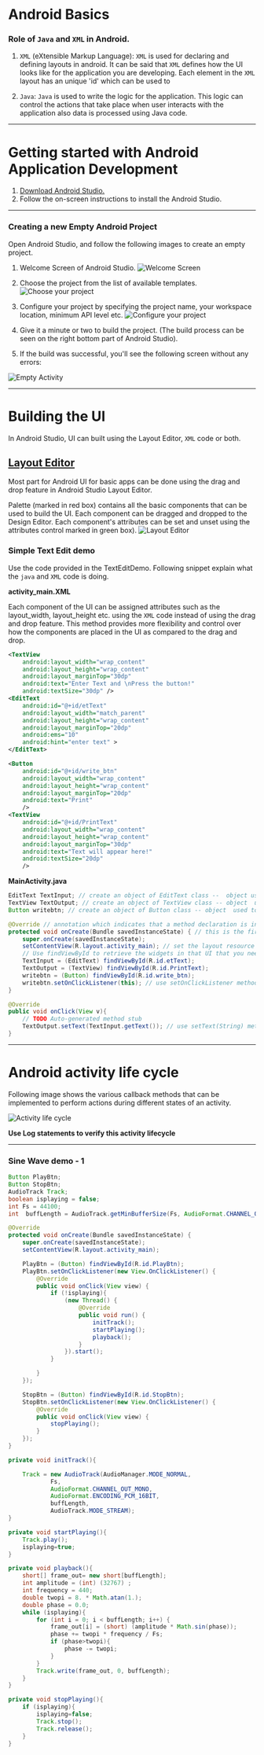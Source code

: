 # Android Basics
### Role of `Java` and `XML` in Android.
1. `XML` (eXtensible Markup Language): `XML` is used for declaring and defining layouts in android. It can be said that `XML` defines how the UI looks like for the application you are developing. Each element in the `XML` layout has an unique 'id' which can be used to

2. `Java`: `Java` is used to write the logic for the application. This logic can control the actions that take place when user interacts with the application also data is processed using Java code.

---

# Getting started with Android Application Development

1. [Download Android Studio.](https://developer.android.com/studio/index.html)
2. Follow the on-screen instructions to install the Android Studio.

---

### Creating a new Empty Android Project
Open Android Studio, and follow the following images to create an empty project.

1. Welcome Screen of Android Studio.
![Welcome Screen](./images/welcome_to_studio.png)

2. Choose the project from the list of available templates.
![Choose your project](./images/choose_your_project.png)

3. Configure your project by specifying the project name, your workspace location, minimum API level etc.
![Configure your project](./images/configure_your_project.png)

4. Give it a minute or two to build the project. (The build process can be seen on the right bottom part of Android Studio).

5. If the build was successful, you'll see the following screen without any errors:

![Empty Activity](./images/empty_activity.png)

---

# Building the UI
In Android Studio, UI can built using the Layout Editor, `XML` code or both.

## [Layout Editor](https://developer.android.com/studio/write/layout-editor)

Most part for Android UI for basic apps can be done using the drag and drop feature in Android Studio Layout Editor.

Palette (marked in red box) contains all the basic components that can be used to build the UI. Each component can be dragged and dropped to the Design Editor. Each component's attributes can be set and unset using the attributes control marked in green box).
![Layout Editor](./images/layout_editor.png)

### Simple Text Edit demo

Use the code provided in the TextEditDemo. Following snippet explain what the `java` and `XML` code is doing.

**activity_main.XML**

Each component of the UI can be assigned attributes such as the layout_width, layout_height etc. using the `XML` code instead of using the drag and drop feature. This method provides more flexibility and control over how the components are placed in the UI as compared to the drag and drop.

```XML
<TextView
    android:layout_width="wrap_content"
    android:layout_height="wrap_content"
    android:layout_marginTop="30dp"
    android:text="Enter Text and \nPress the button!"
    android:textSize="30dp" />
<EditText
    android:id="@+id/etText"
    android:layout_width="match_parent"
    android:layout_height="wrap_content"
    android:layout_marginTop="20dp"
    android:ems="10"
    android:hint="enter text" >
</EditText>

<Button
    android:id="@+id/write_btn"
    android:layout_width="wrap_content"
    android:layout_height="wrap_content"
    android:layout_marginTop="20dp"
    android:text="Print"
    />
<TextView
    android:id="@+id/PrintText"
    android:layout_width="wrap_content"
    android:layout_height="wrap_content"
    android:layout_marginTop="30dp"
    android:text="Text will appear here!"
    android:textSize="20dp"
    />
```

**MainActivity.java**

```java
EditText TextInput; // create an object of EditText class --  object used to get the user input
TextView TextOutput; // create an object of TextView class -- object  used to display the output text in the screen
Button writebtn; // create an object of Button class -- object  used to define actions to take place when user interacts with the button

@Override // annotation which indicates that a method declaration is intended to override a method declaration in a supertype
protected void onCreate(Bundle savedInstanceState) { // this is the first function that is called when the activity is initialized. Usually setContentView(int) is called here followed by other initializations.
    super.onCreate(savedInstanceState);
    setContentView(R.layout.activity_main); // set the layout resource defining your UI
    // Use findViewById to retrieve the widgets in that UI that you need to interact with programmatically.
    TextInput = (EditText) findViewById(R.id.etText);
    TextOutput = (TextView) findViewById(R.id.PrintText);
    writebtn = (Button) findViewById(R.id.write_btn);
    writebtn.setOnClickListener(this); // use setOnClickListener method to listen to user interaction with the button
}

@Override
public void onClick(View v){
    // TODO Auto-generated method stub
    TextOutput.setText(TextInput.getText()); // use setText(String) method to display text on the screen
}
```

---

# Android activity life cycle

Following image shows the various callback methods that can be implemented to perform actions during different states of an activity.

![Activity life cycle](https://developer.android.com/images/activity_lifecycle.png)

**Use Log statements to verify this activity lifecycle**

---

### Sine Wave demo - 1

```Java
Button PlayBtn;
Button StopBtn;
AudioTrack Track;
boolean isplaying = false;
int Fs = 44100;
int  buffLength = AudioTrack.getMinBufferSize(Fs, AudioFormat.CHANNEL_OUT_MONO, AudioFormat.ENCODING_PCM_16BIT);

@Override
protected void onCreate(Bundle savedInstanceState) {
    super.onCreate(savedInstanceState);
    setContentView(R.layout.activity_main);

    PlayBtn = (Button) findViewById(R.id.PlayBtn);
    PlayBtn.setOnClickListener(new View.OnClickListener() {
        @Override
        public void onClick(View view) {
            if (!isplaying){
                (new Thread() {
                    @Override
                    public void run() {
                        initTrack();
                        startPlaying();
                        playback();
                    }
                }).start();
            }

        }
    });

    StopBtn = (Button) findViewById(R.id.StopBtn);
    StopBtn.setOnClickListener(new View.OnClickListener() {
        @Override
        public void onClick(View view) {
            stopPlaying();
        }
    });
}

private void initTrack(){

    Track = new AudioTrack(AudioManager.MODE_NORMAL,
            Fs,
            AudioFormat.CHANNEL_OUT_MONO,
            AudioFormat.ENCODING_PCM_16BIT,
            buffLength,
            AudioTrack.MODE_STREAM);
}

private void startPlaying(){
    Track.play();
    isplaying=true;
}

private void playback(){
    short[] frame_out= new short[buffLength];
    int amplitude = (int) (32767) ;
    int frequency = 440;
    double twopi = 8. * Math.atan(1.);
    double phase = 0.0;
    while (isplaying){
        for (int i = 0; i < buffLength; i++) {
            frame_out[i] = (short) (amplitude * Math.sin(phase));
            phase += twopi * frequency / Fs;
            if (phase>twopi){
                phase -= twopi;
            }
        }
        Track.write(frame_out, 0, buffLength);
    }
}

private void stopPlaying(){
    if (isplaying){
        isplaying=false;
        Track.stop();
        Track.release();
    }
}
```
